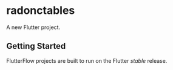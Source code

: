 # radonctables

A new Flutter project.

## Getting Started

FlutterFlow projects are built to run on the Flutter _stable_ release.
